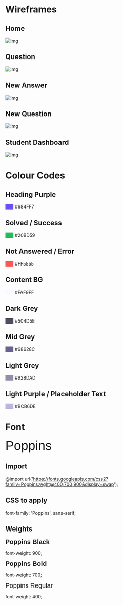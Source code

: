 # Wireframes

## Home

![img](./Home.png)

## Question

![img](./Question.png)

## New Answer

![img](./New%20Answer.png)

## New Question

![img](./New%20Question.png)

## Student Dashboard

![img](./Student%20Dashboard.png)

# Colour Codes

<div class="container">
<h2>Heading Purple</h2>
<p style="border:0 solid;border-left-width:25px;border-color:#684FF7;padding-left:5px;">#684FF7</p>
<h2>Solved / Success</h2>
<p style="border:0 solid;border-left-width:25px;border-color:#20BD59;padding-left:5px;">#20BD59</p>
<h2>Not Answered / Error</h2>
<p style="border:0 solid;border-left-width:25px;border-color:#FF5555;padding-left:5px;">#FF5555</p>
<h2>Content BG</h2>
<p style="border:0 solid;border-left-width:25px;border-color:#FAF9FF;padding-left:5px;">#FAF9FF</p>
<h2>Dark Grey</h2>
<p style="border:0 solid;border-left-width:25px;border-color:#504D5E;padding-left:5px;">#504D5E</p>
<h2>Mid Grey</h2>
<p style="border:0 solid;border-left-width:25px;border-color:#68628C;padding-left:5px;">#68628C</p>
<h2>Light Grey</h2>
<p style="border:0 solid;border-left-width:25px;border-color:#928DAD;padding-left:5px;">#928DAD</p>
<h2>Light Purple / Placeholder Text</h2>
<p style="border:0 solid;border-left-width:25px;border-color:#BCB6DE;padding-left:5px;">#BCB6DE</p>
</div>
<style>
.colour {
    border-right: 20px;
},
.container {
    display: block;
}
</style>

# Font

<style>
@import url('https://fonts.googleapis.com/css2?family=Poppins:wght@400;700;900&display=swap');
</style>

<div style="font-family:'Poppins',sans-serif;font-weight:400;font-size:40px;">Poppins</div>

## **Import**

@import url('https://fonts.googleapis.com/css2?family=Poppins:wght@400;700;900&display=swap');

## **CSS to apply**

font-family: 'Poppins', sans-serif;

## **Weights**

<div style="font-family:'Poppins',sans-serif;font-weight:900;font-size:20px;">Poppins Black</div>

font-weight: 900;

<div style="font-family:'Poppins',sans-serif;font-weight:700;font-size:20px;">Poppins Bold</div>

font-weight: 700;

<div style="font-family:'Poppins',sans-serif;font-weight:400;font-size:20px;">Poppins Regular</div>

font-weight: 400;
